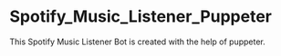 # Spotify_Music_Listener_Puppeter

This Spotify Music Listener Bot is created with the help of puppeter.






